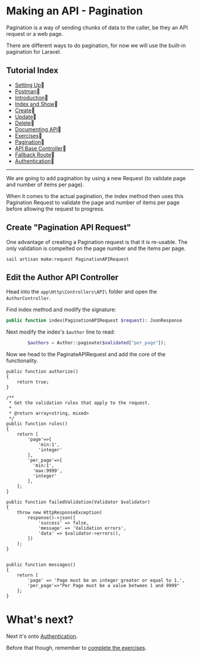 # Making an API - Pagination

Pagination is a way of sending chunks of data to the caller, be they an
API request or a web page.

There are different ways to do pagination, for now we will use the 
built-in pagination for Laravel.

## Tutorial Index

- [Setting Up](ReadMe-00-Setting-Up.md)🔗
- [Postman](ReadMe-02-Postman.md)🔗
- [Introduction](ReadMe-10-API-introduction.md)🔗
- [Index and Show](ReadMe-11-API-index-show.md)🔗
- [Create](ReadMe-13-API-create.md)🔗
- [Update](ReadMe-14-API-update.md)🔗
- [Delete](ReadMe-15-API-delete.md)🔗
- [Documenting API](ReadMe-16-API-documenting.md)🔗
- [Exercises](ReadMe-90-API-exercises.md)🔗
- [Pagination](ReadMe-17-API-pagination.md)🔗
- [API Base Controller](ReadMe-18-API-Base-controller.md)🔗
- [Fallback Route](ReadMe-19-API-fallback-route.md)🔗
- [Authentication](ReadMe-21-API-authentication.md)🔗
---

We are going to add pagination by using a new Request (to validate page and number of items per page).

When it comes to the actual pagination, the index method then uses this Pagination Request to validate the page and number 
of items per page before allowing the request to progress.

## Create "Pagination API Request"

One advantage of creating a Pagination request is that it is re-usable. The only validation is compelted on the page number 
and the items per page.

```shell
sail artisan make:request PaginationAPIRequest
```

## Edit the Author API Controller
Head into the `app\Http\Controllers\API\` folder and open the `AuthorController`.

Find index method and modify the signature:

```php
public function index(PaginationAPIRequest $request): JsonResponse
```

Next modify the index's `$author` line to read:

```php
        $authors = Author::paginate($validated["per_page"]);
```

Now we head to the PaginateAPIRequest and add the core of the functionality.

    public function authorize()
    {
        return true;
    }

    /**
     * Get the validation rules that apply to the request.
     *
     * @return array<string, mixed>
     */
    public function rules()
    {
        return [
            'page'=>[
                'min:1',
                'integer'
            ],
            'per_page'=>[
              'min:1',
              'max:9999',
              'integer'
            ],
        ];
    }

    public function failedValidation(Validator $validator)
    {
        throw new HttpResponseException(
            response()->json([
                'success' => false,
                'message' => 'Validation errors',
                'data' => $validator->errors(),
            ])
        );
    }


    public function messages()
    {
        return [
            'page' => 'Page must be an integer greater or equal to 1.',
            'per_page'=>"Per Page must be a value between 1 and 9999"
        ];
    }





# What's next?

Next it's onto [Authentication](ReadMe-21-API-authentication.md).

Before that though, remember to [complete the exercises](ReadMe-90-API-exercises.md).
